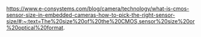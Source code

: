 https://www.e-consystems.com/blog/camera/technology/what-is-cmos-sensor-size-in-embedded-cameras-how-to-pick-the-right-sensor-size/#:~:text=The%20size%20of%20the%20CMOS,sensor%20size%20or%20optical%20format.

